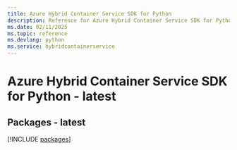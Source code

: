 ```yaml
---
title: Azure Hybrid Container Service SDK for Python
description: Reference for Azure Hybrid Container Service SDK for Python
ms.date: 02/11/2025
ms.topic: reference
ms.devlang: python
ms.service: hybridcontainerservice
---
```

# Azure Hybrid Container Service SDK for Python - latest
## Packages - latest
[!INCLUDE [packages](hybrid-container-service-index.md)]